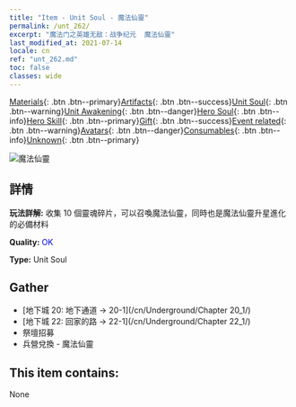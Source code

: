 ```yaml
---
title: "Item - Unit Soul - 魔法仙靈"
permalink: /unt_262/
excerpt: "魔法门之英雄无敌：战争纪元  魔法仙靈"
last_modified_at: 2021-07-14
locale: cn
ref: "unt_262.md"
toc: false
classes: wide
---
```

 [Materials](/ItemsCN/){: .btn .btn--primary}[Artifacts](/ItemsCN/Artifacts/){: .btn .btn--success}[Unit Soul](/ItemsCN/UnitSoul/){: .btn .btn--warning}[Unit Awakening](/ItemsCN/UnitAwakening/){: .btn .btn--danger}[Hero Soul](/ItemsCN/HeroSoul/){: .btn .btn--info}[Hero Skill](/ItemsCN/HeroSkill/){: .btn .btn--primary}[Gift](/ItemsCN/Gift/){: .btn .btn--success}[Event related](/ItemsCN/Events/){: .btn .btn--warning}[Avatars](/ItemsCN/Avatars/){: .btn .btn--danger}[Consumables](/ItemsCN/Consumables/){: .btn .btn--info}[Unknown](/ItemsCN/Unknown/){: .btn .btn--primary}

 ![魔法仙靈](/images/u/ti_mofaxianling.jpg)

## 詳情
 **玩法詳解:** 收集 10 個靈魂碎片，可以召喚魔法仙靈，同時也是魔法仙靈升星進化的必備材料

 **Quality:** <span style="color: #0000CD">OK</span>

 **Type:** Unit Soul

## Gather

*    [地下城 20: 地下通道 -> 20-1](/cn/Underground/Chapter 20_1/) 
*    [地下城 22: 回家的路 -> 22-1](/cn/Underground/Chapter 22_1/) 
*    祭壇招募 
*    兵營兌換 - 魔法仙靈 

## This item contains:

  None

